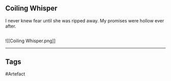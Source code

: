 ## Coiling Whisper
I never knew fear until she was ripped away.
My promises were hollow ever after.
## 
![[Coiling Whisper.png]]

---
## Tags
#Artefact